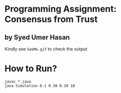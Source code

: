 # Programming Assignment: Consensus from Trust
## by Syed Umer Hasan

Kindly see ```SeeMe.gif``` to check the output

# How to Run?
    javac *.java
    java Simulation 0.1 0.30 0.10 10